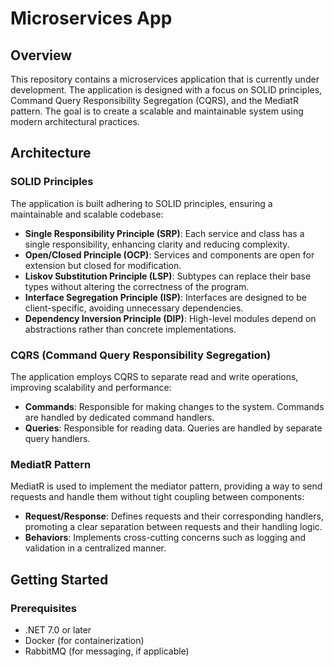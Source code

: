 # Microservices App

## Overview

This repository contains a microservices application that is currently under development. The application is designed with a focus on SOLID principles, Command Query Responsibility Segregation (CQRS), and the MediatR pattern. The goal is to create a scalable and maintainable system using modern architectural practices.

## Architecture

### SOLID Principles

The application is built adhering to SOLID principles, ensuring a maintainable and scalable codebase:

- **Single Responsibility Principle (SRP)**: Each service and class has a single responsibility, enhancing clarity and reducing complexity.
- **Open/Closed Principle (OCP)**: Services and components are open for extension but closed for modification.
- **Liskov Substitution Principle (LSP)**: Subtypes can replace their base types without altering the correctness of the program.
- **Interface Segregation Principle (ISP)**: Interfaces are designed to be client-specific, avoiding unnecessary dependencies.
- **Dependency Inversion Principle (DIP)**: High-level modules depend on abstractions rather than concrete implementations.

### CQRS (Command Query Responsibility Segregation)

The application employs CQRS to separate read and write operations, improving scalability and performance:

- **Commands**: Responsible for making changes to the system. Commands are handled by dedicated command handlers.
- **Queries**: Responsible for reading data. Queries are handled by separate query handlers.

### MediatR Pattern

MediatR is used to implement the mediator pattern, providing a way to send requests and handle them without tight coupling between components:

- **Request/Response**: Defines requests and their corresponding handlers, promoting a clear separation between requests and their handling logic.
- **Behaviors**: Implements cross-cutting concerns such as logging and validation in a centralized manner.

## Getting Started

### Prerequisites

- .NET 7.0 or later
- Docker (for containerization)
- RabbitMQ (for messaging, if applicable)


